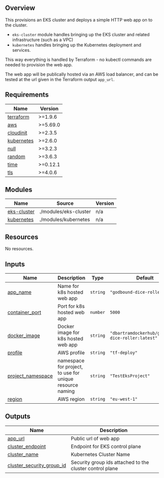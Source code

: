 ## Overview
This provisions an EKS cluster and deploys a simple HTTP web app on to the cluster.

- `eks-cluster` module handles bringing up the EKS cluster and related infrastructure (such as a VPC)
- `kubernetes` handles bringing up the Kubernetes deployment and services.

This way everything is handled by Terraform - no kubectl commands are needed to provision the web app.

The web app will be publically hosted via an AWS load balancer, and can be tested at the url given in the Terraform output `app_url`.

<!-- BEGIN_TF_DOCS -->
## Requirements

| Name | Version |
|------|---------|
| <a name="requirement_terraform"></a> [terraform](#requirement\_terraform) | >=1.9.6 |
| <a name="requirement_aws"></a> [aws](#requirement\_aws) | >=5.69.0 |
| <a name="requirement_cloudinit"></a> [cloudinit](#requirement\_cloudinit) | >=2.3.5 |
| <a name="requirement_kubernetes"></a> [kubernetes](#requirement\_kubernetes) | >=2.6.0 |
| <a name="requirement_null"></a> [null](#requirement\_null) | >=3.2.3 |
| <a name="requirement_random"></a> [random](#requirement\_random) | >=3.6.3 |
| <a name="requirement_time"></a> [time](#requirement\_time) | >=0.12.1 |
| <a name="requirement_tls"></a> [tls](#requirement\_tls) | >=4.0.6 |

## Modules

| Name | Source | Version |
|------|--------|---------|
| <a name="module_eks-cluster"></a> [eks-cluster](#module\_eks-cluster) | ./modules/eks-cluster | n/a |
| <a name="module_kubernetes"></a> [kubernetes](#module\_kubernetes) | ./modules/kubernetes | n/a |

## Resources

No resources.

## Inputs

| Name | Description | Type | Default | Required |
|------|-------------|------|---------|:--------:|
| <a name="input_app_name"></a> [app\_name](#input\_app\_name) | Name for k8s hosted web app | `string` | `"godbound-dice-roller"` | no |
| <a name="input_container_port"></a> [container\_port](#input\_container\_port) | Port for k8s hosted web app | `number` | `5000` | no |
| <a name="input_docker_image"></a> [docker\_image](#input\_docker\_image) | Docker image for k8s hosted web app | `string` | `"dbartramdockerhub/godbound-dice-roller:latest"` | no |
| <a name="input_profile"></a> [profile](#input\_profile) | AWS profile | `string` | `"tf-deploy"` | no |
| <a name="input_project_namespace"></a> [project\_namespace](#input\_project\_namespace) | namespace for project, to use for unique resource naming | `string` | `"TestEksProject"` | no |
| <a name="input_region"></a> [region](#input\_region) | AWS region | `string` | `"eu-west-1"` | no |

## Outputs

| Name | Description |
|------|-------------|
| <a name="output_app_url"></a> [app\_url](#output\_app\_url) | Public url of web app |
| <a name="output_cluster_endpoint"></a> [cluster\_endpoint](#output\_cluster\_endpoint) | Endpoint for EKS control plane |
| <a name="output_cluster_name"></a> [cluster\_name](#output\_cluster\_name) | Kubernetes Cluster Name |
| <a name="output_cluster_security_group_id"></a> [cluster\_security\_group\_id](#output\_cluster\_security\_group\_id) | Security group ids attached to the cluster control plane |
<!-- END_TF_DOCS -->